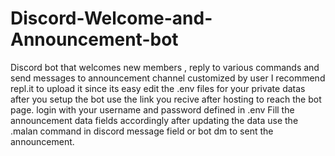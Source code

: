# Discord-Welcome-and-Announcement-bot
Discord bot that welcomes new members , reply to various commands and send messages to announcement channel customized by user
I recommend repl.it to upload it since its easy
edit the .env files for your private datas
after you setup the bot use the link you recive after hosting to reach the bot page.
login with your username and password defined in .env
Fill the announcement data fields accordingly
after updating the data use the .malan command in discord message field or bot dm to sent the announcement.
